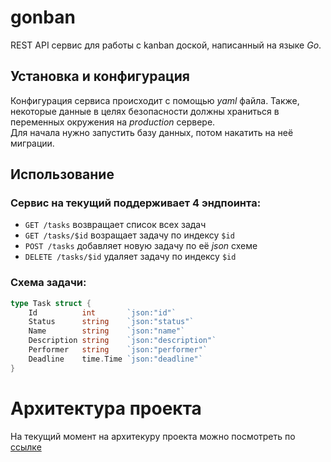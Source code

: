 # gonban

REST API сервис для работы с kanban доской, написанный на языке *Go*.

##  Установка и конфигурация
Конфигурация сервиса происходит с помощью *yaml* файла.
Также, некоторые данные в целях безопасности 
должны храниться в переменных окружения 
на *production* сервере.\
Для начала нужно запустить базу данных,
потом накатить на неё миграции.

## Использование

### Сервис на текущий поддерживает 4 эндпоинта:
+ `GET /tasks` возвращает список всех задач
+ `GET /tasks/$id` возращает задачу по индексу `$id`
+ `POST /tasks` добавляет новую задачу по её *json* схеме
+ `DELETE /tasks/$id` удаляет задачу по индексу `$id`

### Схема задачи:

```go
type Task struct {
	Id          int       `json:"id"`
	Status      string    `json:"status"`
	Name        string    `json:"name"`
	Description string    `json:"description"`
	Performer   string    `json:"performer"`
	Deadline    time.Time `json:"deadline"`
}
```

# Архитектура проекта
На текущий момент на архитекуру проекта можно посмотреть по [ссылке](https://viewer.diagrams.net/?tags=%7B%7D&highlight=0000ff&edit=_blank&layers=1&nav=1#G1P_K1QbEO4mQN1rD4mX4H2Hf9h5R8DbL-)